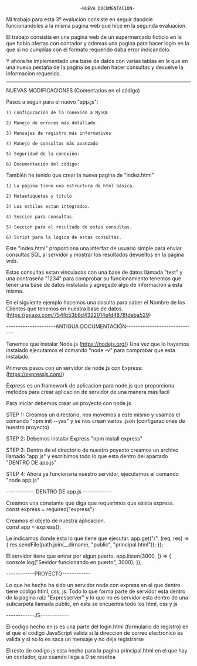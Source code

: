                                 -NUEVA DOCUMENTACIÓN-

Mi trabajo para esta 3º evalución consiste en seguir dandole funcionandoles a la misma pagina web que hice en la
segunda evaluacion.

El trabajo consistia en una pagina web de un supermercado ficticio en la que habia ofertas con contador y ademas
una pagina para hacer login en la que si no cumplias con el formato requerido daba error indicandolo.

Y ahora he implementado una base de datos con varias tablas en la que en una nueva pestaña de la pagina se pueden
hacer consultas y devuelve la informacion requerida.

------------------------------------------------------------------------

NUEVAS MODIFICACIONES (Comentarios en el código)

Pasos a seguir para el nuevo "app.js":

    1) Configuración de la conexión a MySQL

    2) Manejo de errores más detallado   

    3) Mensajes de registro más informativos

    4) Manejo de consultas más avanzado

    5) Seguridad de la conexión:

    6) Documentación del código:


También he tenido que crear la nueva pagina de "index.html"

    1) La página tiene una estructura de html básica.

    2) Metaetiquetas y título

    3) Los estilos estan integrados.

    4) Seccion para consultas.

    5) Seccion para el resultado de estas consultas.

    6) Script para la lógica de estas consultas.

Este "index.html" proporciona una interfaz de usuario simple para enviar consultas SQL al servidor y mostrar los resultados devueltos en la página web.


Estas consultas estan vinculadas con una base de datos llamada "test" y una contraseña "1234" para comprobar
su funcionamiento tenemos que tener una base de datos instalada y agregado algo de información a esta misma.

En el siguiente ejemplo hacemos una cosulta para saber el Nombre de los Clientes que tenemos en nuestra base de datos.
(https://gyazo.com/754fb53b8d4322014efd4878fdeba529)


---------------------ANTIGUA DOCUMENTACIÓN------------------------------


Tenemos que instalar Node.js (https://nodejs.org/) 
Una vez que lo hayamos instalado ejecutamos el comando "node -v" para comprobar que esta instalado.

Primeros pasos con un servidor de node.js con Express:
(https://expressjs.com/)


Express es un framework de aplicacion para node.js que proporciona metodos para crear aplicacion de 
servidor de una manera mas facil


Para iniciar debemos crear un proyecto con node.js 


STEP 1: Creamos un directorio, nos movemos a este mismo y usamos el comando "npm init --yes" y se nos 
crean varios .json (configuraciones de nuestro proyecto) 

STEP 2: Debemos instalar Express "npm install express" 

STEP 3: Dentro de el directorio de nuestro poyecto creamos un archivo llamado "app.js" y escribimos todo
lo que esta dentro del apartado "DENTRO DE app.js"

STEP 4: Ahora ya funcionaria nuestro servidor, ejecutamos el comando "node app.js"

------------ DENTRO DE app.js ------------

Creamos una constante que diga que requerimos que exista express.                    
    const express = required("express")


Creamos el objeto de nuestra aplicacion.                                       
    const app = express();


Le indicamos donde esta lo que tiene que ejecutar.
app.get("/", (req, res) => {
    res.sendFile(path.join(__dirname, "public", "principal.html"));
});


El servidor tiene que entrar por algun puerto.
app.listen(3000, () => {
    console.log("Sevidor funcionando en puerto", 3000);
});


------------PROYECTO------------

Lo que he hecho ha sido un servidor node con express en el que dentro tiene codigo html, css, js.
Todo lo que forma parte de servidor esta dentro de la pagina raiz "Expresserver" y lo que no es servidor esta dentro 
de una subcarpeta llamada public, en esta se encuentra todo los html, css y js


------------JS------------

El codigo hecho en js es una parte del login.html (formulario de registro) en el que el codigo JavaScript valida si la direccion
de correo electronico es valida y si no lo es saca un mensaje y no deja registrarse

El resto de codigo js esta hecho para la pagina principal.html en el que hay un contador, que cuando llega a 0 se resetea